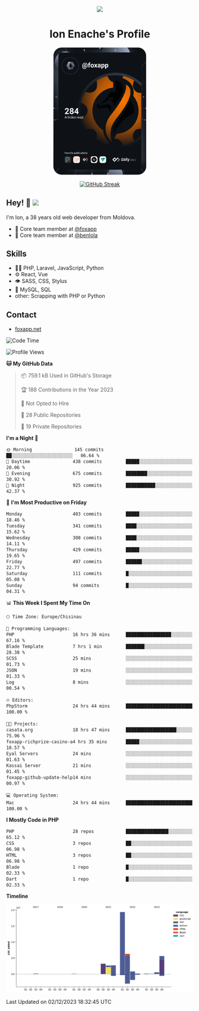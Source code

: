 <div id="header" align="center">
  <img src="https://media.giphy.com/media/M9gbBd9nbDrOTu1Mqx/giphy.gif" width="100"/>
	<h1>Ion Enache's Profile</h1>
</div>
<div align="center">
	<a href="https://app.daily.dev/foxapp"><img src="https://github.com/foxapp/foxapp/blob/master/devcard.svg" width="250" alt="Ion Enache's Dev Card"/></a>
</div>


<div align="center">
	
[![GitHub Streak](http://github-readme-streak-stats.herokuapp.com?user=foxapp&hide_border=true&date_format=M%20j%5B%2C%20Y%5D)](https://git.io/streak-stats)
	
</div>


## Hey! 👋 <img src="https://media.giphy.com/media/hvRJCLFzcasrR4ia7z/giphy.gif" width="30px"/>
I'm Ion, a 38 years old web developer from Moldova.


- 👥 Core team member at [@foxapp](https://github.com/foxapp)
- 👥 Core team member at [@benlola](https://github.com/benlola)

## Skills
- 👨‍💻 PHP, Laravel, JavaScript, Python
- ⚙️ React, Vue
- 👁️ SASS, CSS, Stylus
- 💽 MySQL, SQL
- other: Scrapping with PHP or Python

## Contact
- [foxapp.net](https://www.foxapp.net)

<!--START_SECTION:waka-->
![Code Time](http://img.shields.io/badge/Code%20Time-1%2C636%20hrs%201%20min-blue)

![Profile Views](http://img.shields.io/badge/Profile%20Views-0-blue)

**🐱 My GitHub Data** 

> 📦 759.1 kB Used in GitHub's Storage 
 > 
> 🏆 188 Contributions in the Year 2023
 > 
> 🚫 Not Opted to Hire
 > 
> 📜 28 Public Repositories 
 > 
> 🔑 19 Private Repositories 
 > 
**I'm a Night 🦉** 

```text
🌞 Morning                145 commits         ██░░░░░░░░░░░░░░░░░░░░░░░   06.64 % 
🌆 Daytime                438 commits         █████░░░░░░░░░░░░░░░░░░░░   20.06 % 
🌃 Evening                675 commits         ████████░░░░░░░░░░░░░░░░░   30.92 % 
🌙 Night                  925 commits         ███████████░░░░░░░░░░░░░░   42.37 % 
```
📅 **I'm Most Productive on Friday** 

```text
Monday                   403 commits         █████░░░░░░░░░░░░░░░░░░░░   18.46 % 
Tuesday                  341 commits         ████░░░░░░░░░░░░░░░░░░░░░   15.62 % 
Wednesday                308 commits         ████░░░░░░░░░░░░░░░░░░░░░   14.11 % 
Thursday                 429 commits         █████░░░░░░░░░░░░░░░░░░░░   19.65 % 
Friday                   497 commits         ██████░░░░░░░░░░░░░░░░░░░   22.77 % 
Saturday                 111 commits         █░░░░░░░░░░░░░░░░░░░░░░░░   05.08 % 
Sunday                   94 commits          █░░░░░░░░░░░░░░░░░░░░░░░░   04.31 % 
```


📊 **This Week I Spent My Time On** 

```text
🕑︎ Time Zone: Europe/Chisinau

💬 Programming Languages: 
PHP                      16 hrs 36 mins      █████████████████░░░░░░░░   67.16 % 
Blade Template           7 hrs 1 min         ███████░░░░░░░░░░░░░░░░░░   28.38 % 
SCSS                     25 mins             ░░░░░░░░░░░░░░░░░░░░░░░░░   01.73 % 
JSON                     19 mins             ░░░░░░░░░░░░░░░░░░░░░░░░░   01.33 % 
Log                      8 mins              ░░░░░░░░░░░░░░░░░░░░░░░░░   00.54 % 

🔥 Editors: 
PhpStorm                 24 hrs 44 mins      █████████████████████████   100.00 % 

🐱‍💻 Projects: 
casata.org               18 hrs 47 mins      ███████████████████░░░░░░   75.96 % 
foxapp-richprize-casino-a4 hrs 35 mins       █████░░░░░░░░░░░░░░░░░░░░   18.57 % 
Eyal Servers             24 mins             ░░░░░░░░░░░░░░░░░░░░░░░░░   01.63 % 
Kassai Server            21 mins             ░░░░░░░░░░░░░░░░░░░░░░░░░   01.45 % 
foxapp-github-update-help14 mins             ░░░░░░░░░░░░░░░░░░░░░░░░░   00.97 % 

💻 Operating System: 
Mac                      24 hrs 44 mins      █████████████████████████   100.00 % 
```

**I Mostly Code in PHP** 

```text
PHP                      28 repos            ████████████████░░░░░░░░░   65.12 % 
CSS                      3 repos             ██░░░░░░░░░░░░░░░░░░░░░░░   06.98 % 
HTML                     3 repos             ██░░░░░░░░░░░░░░░░░░░░░░░   06.98 % 
Blade                    1 repo              █░░░░░░░░░░░░░░░░░░░░░░░░   02.33 % 
Dart                     1 repo              █░░░░░░░░░░░░░░░░░░░░░░░░   02.33 % 
```



**Timeline**

![Lines of Code chart](https://raw.githubusercontent.com/foxapp/foxapp/master/assets/bar_graph.png)


 Last Updated on 02/12/2023 18:32:45 UTC
<!--END_SECTION:waka-->
